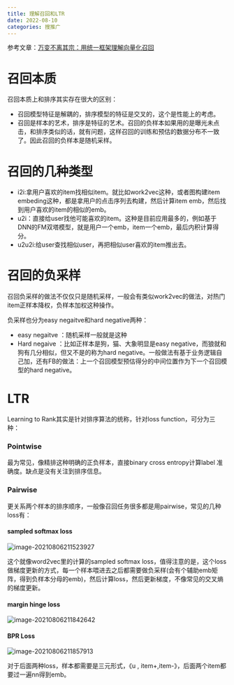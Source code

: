 ```yaml
---
title: 理解召回和LTR
date: 2022-08-10 
categories: 搜推广
---
```


参考文章：[万变不离其宗：用统一框架理解向量化召回](https://mp.weixin.qq.com/s/E5a4TF9P2aMrF6gVatAF8A)

# 召回本质

召回本质上和排序其实存在很大的区别：

- 召回模型特征是解耦的，排序模型的特征是交叉的，这个是性能上的考虑。
- 召回是样本的艺术，排序是特征的艺术。召回的负样本如果用的是曝光未点击，和排序类似的话，就有问题，这样召回的训练和预估的数据分布不一致了。因此召回的负样本是随机采样。



# 召回的几种类型

- i2i:拿用户喜欢的item找相似item。就比如work2vec这种，或者图构建item embeding这种，都是拿用户的点击序列去构建，然后计算item emb，然后找到用户喜欢的item的相似的emb。
- u2i：直接给user找他可能喜欢的item。这种是目前应用最多的，例如基于DNN的FM双塔模型，就是用户一个emb，item一个emb，最后内积计算得分。
- u2u2i:给user查找相似user，再把相似user喜欢的item推出去。



# 召回的负采样

召回负采样的做法不仅仅只是随机采样，一般会有类似work2vec的做法，对热门item正样本降权，负样本加权这种操作。

负采样也分为easy negaitve和hard negative两种：

- easy negaitve ：随机采样一般就是这种
- Hard negaive ：比如正样本是狗，猫、大象明显是easy negative，而狼就和狗有几分相似，但又不是的称为hard negative。一般做法有基于业务逻辑自己加，还有FB的做法：上一个召回模型预估得分的中间位置作为下一个召回模型的hard negative。



# LTR

Learning to Rank其实是针对排序算法的统称，针对loss function，可分为三种：

### Pointwise

最为常见，像精排这种明确的正负样本，直接binary cross entropy计算label 准确度。缺点是没有关注到排序信息。



### Pairwise

更关系两个样本的排序顺序，一般像召回任务很多都是用pairwise，常见的几种loss有：



#### sampled softmax loss

![image-20210806211523927](http://levy-hexo.oss-cn-hangzhou.aliyuncs.com/images/2023-09-14-130501.jpg)

这个就像word2vec里的计算的sampled softmax loss，值得注意的是，这个loss做梯度更新的方式，每一个样本喂进去之后都需要做负采样(会有个辅助emb矩阵，得到负样本分母的emb)，然后计算loss，然后更新梯度，不像常见的交叉熵的梯度更新。



#### margin hinge loss

![image-20210806211842642](http://levy-hexo.oss-cn-hangzhou.aliyuncs.com/images/2023-09-14-130505.jpg)

#### BPR Loss

![image-20210806211857913](http://levy-hexo.oss-cn-hangzhou.aliyuncs.com/images/2023-09-14-130508.jpg)

对于后面两种loss，样本都需要是三元形式，《u , item+,item-》，后面两个item都要过一遍nn得到emb。

